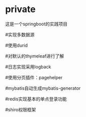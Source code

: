 # private
这是一个springboot的实践项目

#实现多数据源

#使用durid

#对默认的thymeleaf进行了解

#日志实现采用logback

#使用分页插件：pagehelper

#mybatis自动生成mybatis-generator

#redis实现基本的单点登录功能

#shiro权限框架
